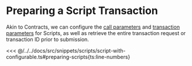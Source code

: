 # Preparing a Script Transaction

Akin to Contracts, we can configure the [call parameters](../contracts/call-parameters.md) and [transaction parameters](../transactions/transaction-parameters.md) for Scripts, as well as retrieve the entire transaction request or transaction ID prior to submission.

<<< @/../../docs/src/snippets/scripts/script-with-configurable.ts#preparing-scripts{ts:line-numbers}
